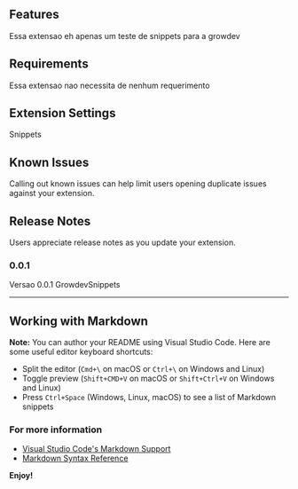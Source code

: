 ## Features

Essa extensao eh apenas um teste de snippets para a growdev

## Requirements

Essa extensao nao necessita de nenhum requerimento

## Extension Settings

Snippets

## Known Issues

Calling out known issues can help limit users opening duplicate issues against your extension.

## Release Notes

Users appreciate release notes as you update your extension.

### 0.0.1

Versao 0.0.1 GrowdevSnippets



-----------------------------------------------------------------------------------------------------------

## Working with Markdown

**Note:** You can author your README using Visual Studio Code.  Here are some useful editor keyboard shortcuts:

* Split the editor (`Cmd+\` on macOS or `Ctrl+\` on Windows and Linux)
* Toggle preview (`Shift+CMD+V` on macOS or `Shift+Ctrl+V` on Windows and Linux)
* Press `Ctrl+Space` (Windows, Linux, macOS) to see a list of Markdown snippets

### For more information

* [Visual Studio Code's Markdown Support](http://code.visualstudio.com/docs/languages/markdown)
* [Markdown Syntax Reference](https://help.github.com/articles/markdown-basics/)

**Enjoy!**
